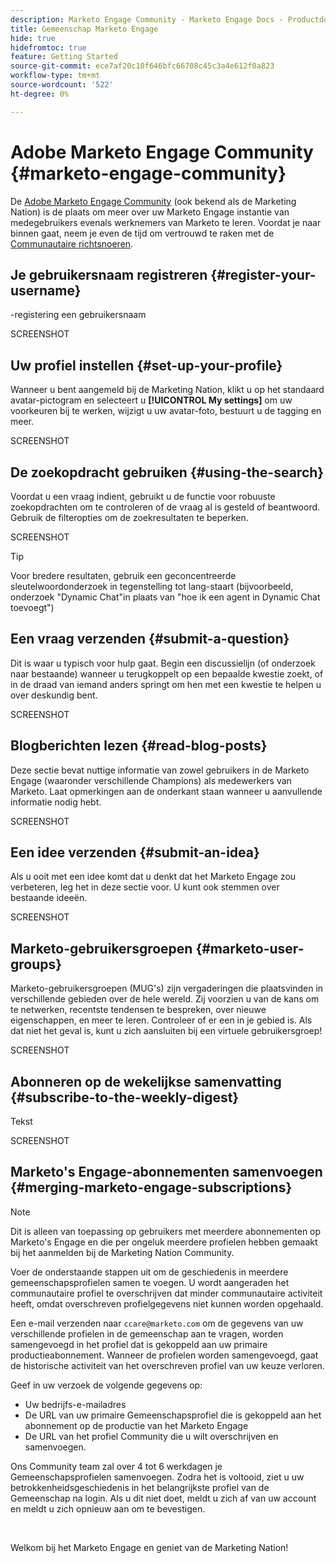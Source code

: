```yaml
---
description: Marketo Engage Community - Marketo Engage Docs - Productdocumentatie
title: Gemeenschap Marketo Engage
hide: true
hidefromtoc: true
feature: Getting Started
source-git-commit: ece7af20c10f646bfc66708c45c3a4e612f0a823
workflow-type: tm+mt
source-wordcount: '522'
ht-degree: 0%

---
```


# Adobe Marketo Engage Community {#marketo-engage-community}

De [Adobe Marketo Engage Community](https://nation.marketo.com/) (ook bekend als de Marketing Nation) is de plaats om meer over uw Marketo Engage instantie van medegebruikers evenals werknemers van Marketo te leren. Voordat je naar binnen gaat, neem je even de tijd om vertrouwd te raken met de [Communautaire richtsnoeren](https://nation.marketo.com/t5/community-guidelines/ct-p/community-guidelines).

## Je gebruikersnaam registreren {#register-your-username}

-registering een gebruikersnaam

SCREENSHOT

## Uw profiel instellen {#set-up-your-profile}

Wanneer u bent aangemeld bij de Marketing Nation, klikt u op het standaard avatar-pictogram en selecteert u **[!UICONTROL My settings]** om uw voorkeuren bij te werken, wijzigt u uw avatar-foto, bestuurt u de tagging en meer.

SCREENSHOT

## De zoekopdracht gebruiken {#using-the-search}

Voordat u een vraag indient, gebruikt u de functie voor robuuste zoekopdrachten om te controleren of de vraag al is gesteld of beantwoord. Gebruik de filteropties om de zoekresultaten te beperken.

SCREENSHOT

>[!TIP]
>
>Voor bredere resultaten, gebruik een geconcentreerde sleutelwoordonderzoek in tegenstelling tot lang-staart (bijvoorbeeld, onderzoek &quot;Dynamic Chat&quot;in plaats van &quot;hoe ik een agent in Dynamic Chat toevoegt&quot;)

## Een vraag verzenden {#submit-a-question}

Dit is waar u typisch voor hulp gaat. Begin een discussielijn (of onderzoek naar bestaande) wanneer u terugkoppelt op een bepaalde kwestie zoekt, of in de draad van iemand anders springt om hen met een kwestie te helpen u over deskundig bent.

SCREENSHOT

## Blogberichten lezen {#read-blog-posts}

Deze sectie bevat nuttige informatie van zowel gebruikers in de Marketo Engage (waaronder verschillende Champions) als medewerkers van Marketo. Laat opmerkingen aan de onderkant staan wanneer u aanvullende informatie nodig hebt.

SCREENSHOT

## Een idee verzenden {#submit-an-idea}

Als u ooit met een idee komt dat u denkt dat het Marketo Engage zou verbeteren, leg het in deze sectie voor. U kunt ook stemmen over bestaande ideeën.

SCREENSHOT

## Marketo-gebruikersgroepen {#marketo-user-groups}

Marketo-gebruikersgroepen (MUG&#39;s) zijn vergaderingen die plaatsvinden in verschillende gebieden over de hele wereld. Zij voorzien u van de kans om te netwerken, recentste tendensen te bespreken, over nieuwe eigenschappen, en meer te leren. Controleer of er een in je gebied is. Als dat niet het geval is, kunt u zich aansluiten bij een virtuele gebruikersgroep!

SCREENSHOT

## Abonneren op de wekelijkse samenvatting {#subscribe-to-the-weekly-digest}

Tekst

SCREENSHOT

## Marketo&#39;s Engage-abonnementen samenvoegen {#merging-marketo-engage-subscriptions}

>[!NOTE]
>
>Dit is alleen van toepassing op gebruikers met meerdere abonnementen op Marketo&#39;s Engage en die per ongeluk meerdere profielen hebben gemaakt bij het aanmelden bij de Marketing Nation Community.

Voer de onderstaande stappen uit om de geschiedenis in meerdere gemeenschapsprofielen samen te voegen. U wordt aangeraden het communautaire profiel te overschrijven dat minder communautaire activiteit heeft, omdat overschreven profielgegevens niet kunnen worden opgehaald.

Een e-mail verzenden naar `ccare@marketo.com` om de gegevens van uw verschillende profielen in de gemeenschap aan te vragen, worden samengevoegd in het profiel dat is gekoppeld aan uw primaire productieabonnement. Wanneer de profielen worden samengevoegd, gaat de historische activiteit van het overschreven profiel van uw keuze verloren.

Geef in uw verzoek de volgende gegevens op:

* Uw bedrijfs-e-mailadres
* De URL van uw primaire Gemeenschapsprofiel die is gekoppeld aan het abonnement op de productie van het Marketo Engage
* De URL van het profiel Community die u wilt overschrijven en samenvoegen.

Ons Community team zal over 4 tot 6 werkdagen je Gemeenschapsprofielen samenvoegen. Zodra het is voltooid, ziet u uw betrokkenheidsgeschiedenis in het belangrijkste profiel van de Gemeenschap na login. Als u dit niet doet, meldt u zich af van uw account en meldt u zich opnieuw aan om te bevestigen.

<br>

Welkom bij het Marketo Engage en geniet van de Marketing Nation!
